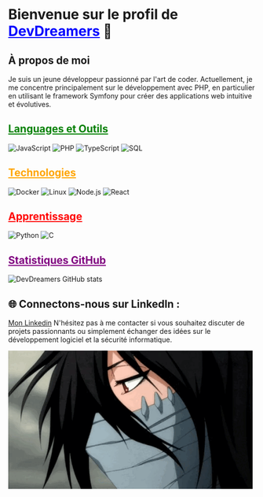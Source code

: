# Bienvenue sur le profil de <span style="color:blue;text-decoration:underline;">**DevDreamers**</span> 🚀

## À propos de moi

Je suis un jeune développeur passionné par l'art de coder. Actuellement, je me concentre principalement sur le développement avec PHP, en particulier en utilisant le framework Symfony pour créer des applications web intuitive et évolutives.

## <span style="color:green;text-decoration:underline;">Languages et Outils</span>

![JavaScript](https://img.shields.io/badge/-JavaScript-000?&logo=JavaScript)
![PHP](https://img.shields.io/badge/-PHP-000?&logo=PHP)
![TypeScript](https://img.shields.io/badge/-TypeScript-000?&logo=TypeScript)
![SQL](https://img.shields.io/badge/-SQL-000?&logo=MySQL)

## <span style="color:orange;text-decoration:underline;">Technologies</span>

![Docker](https://img.shields.io/badge/-Docker-000?&logo=Docker)
![Linux](https://img.shields.io/badge/-Linux-000?&logo=Linux)
![Node.js](https://img.shields.io/badge/-Node.js-000?&logo=node.js)
![React](https://img.shields.io/badge/-React-000?&logo=React)

## <span style="color:red;text-decoration:underline;">Apprentissage</span>

![Python](https://img.shields.io/badge/-Python-000?&logo=Python)
![C](https://img.shields.io/badge/-C-000?&logo=C)

## <span style="color:purple;text-decoration:underline;">Statistiques GitHub</span>

![DevDreamers GitHub stats](https://github-readme-stats.vercel.app/api?username=rani30100&show_icons=true&theme=radical)

## 🌐 Connectons-nous sur LinkedIn :

<a href="http://linkedin.com/in/rani-d-a35bb71b3" target="blank">Mon Linkedin</a> N'hésitez pas à me contacter si vous souhaitez discuter de projets passionnants ou simplement échanger des idées sur le développement logiciel et la sécurité informatique.

![Ichigo GIF](https://github.com/rani30100/rani30100/blob/main/Ichigo.gif)
